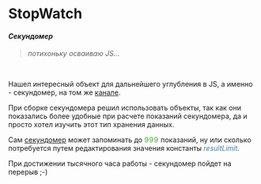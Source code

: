 ﻿# StopWatch
#### *Секундомер*

>*потихоньку осваиваю JS...*

<br>


Нашел интересный объект для дальнейшего углубления в JS, а именно - секундомер, на том же [канале](https://www.youtube.com/playlist?list=PLkUJHNMBzmtRtQZ7aUM7KTBB_qxNg-qnX).

При сборке секундомера решил использовать объекты, так как они показались более удобные при расчете показаний секундомера, да и просто хотел изучить этот тип хранения данных.

Сам [секундомер](https://dstassk.github.io/stopwatch/) может запоминать до <span style="color:#43a72f; letter-spacing:1px">999</span> показаний, ну или сколько потребуется путем редактирования значения константы <span style="color:#3a7fac">*resultLimit*</span>.

При достижении тысячного часа работы - секундомер пойдет на перерыв ;-)
